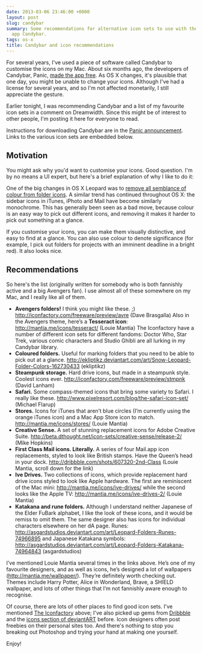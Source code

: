 ```yaml
---
date: 2013-03-06 23:46:00 +0000
layout: post
slug: candybar
summary: Some recommendations for alternative icon sets to use with the Mac theming
  app Candybar.
tags: os-x
title: Candybar and icon recommendations
---
```


For several years, I've used a piece of software called Candybar to customise the icons on my Mac. About six months ago, the developers of Candybar, Panic, [made the app free](http://www.panic.com/blog/2012/08/candybar-mountain-lion-and-beyond/). As OS X changes, it's plausible that one day, you might be unable to change your icons. Although I've had a license for several years, and so I'm not affected monetarily, I still appreciate the gesture.

Earlier tonight, I was recommending Candybar and a list of my favourite icon sets in a comment on Dreamwidth. Since this might be of interest to other people, I'm posting it here for everyone to read.

<!-- summary -->

Instructions for downloading Candybar are in the [Panic announcement](http://www.panic.com/blog/2012/08/candybar-mountain-lion-and-beyond/). Links to the various icon sets are embedded below.

## Motivation

You might ask why you'd want to customise your icons. Good question. I'm by no means a UI expert, but here's a brief explanation of why I like to do it:

One of the big changes in OS X Leopard was to [remove all semblance of colour from folder icons](http://arstechnica.com/apple/2007/10/mac-os-x-10-5/4/). A similar trend has continued throughout OS X: the sidebar icons in iTunes, iPhoto and Mail have become similarly monochrome. This has generally been seen as a bad move, because colour is an easy way to pick out different icons, and removing it makes it harder to pick out something at a glance.

If you customise your icons, you can make them visually distinctive, and easy to find at a glance. You can also use colour to denote significance (for example, I pick out folders for projects with an imminent deadline in a bright red). It also looks nice.

## Recommendations

So here's the list (originally written for somebody who is both fannishly active and a big Avengers fan). I use almost all of these somewhere on my Mac, and I really like all of them.

* **Avengers folders!** I think you might like these. ;) <http://iconfactory.com/freeware/preview/avre> (Dave Brasgalla) Also in the Avengers theme, here’s a **Tesseract icon**: <http://mantia.me/icons/tesseract/> (Louie Mantia) The Iconfactory have a number of different icon sets for different fandoms: Doctor Who, Star Trek, various comic characters and Studio Ghibli are all lurking in my Candybar library.
* **Coloured folders.** Useful for marking folders that you need to be able to pick out at a glance. <http://ekliptikz.deviantart.com/art/Snow-Leopard-Folder-Colors-162730433> (ekliptikz)
* **Steampunk storage.** Hard drive icons, but made in a steampunk style. Coolest icons ever. <http://iconfactory.com/freeware/preview/stmpnk> (David Lanham)
* **Safari.** Some compass-themed icons that bring some variety to Safari. I really like these. <http://www.pixelresort.com/blog/the-safari-icon-set/> (Michael Flarup)
* **Stores.** Icons for iTunes that aren’t blue circles (I’m currently using the orange iTunes icon) and a Mac App Store icon to match. <http://mantia.me/icons/stores/> (Louie Mantia)
* **Creative Sense.** A set of stunning replacement icons for Adobe Creative Suite. <http://beta.dthought.net/icon-sets/creative-sense/release-2/> (Mike Hopkins)
* **First Class Mail icons. Literally.** A series of four Mail.app icon replacements, styled to look like British stamps. Have the Queen’s head in your dock. <http://dribbble.com/shots/607320-2nd-Class> (Louie Mantia, scroll down for the link)
* **Ive Drives.** Two collections of icons, which provide replacement hard drive icons styled to look like Apple hardware. The first are reminiscent of the Mac mini: <http://mantia.me/icons/ive-drives/> while the second looks like the Apple TV: <http://mantia.me/icons/ive-drives-2/> (Louie Mantia)
* **Katakana and rune folders.** Although I understand neither Japanese of the Elder Fu&#66;ark alphabet, I like the look of these icons, and it would be remiss to omit them. The same designer also has icons for individual characters elsewhere on her dA page. Runes: <http://asgardstudios.deviantart.com/art/Leopard-Folders-Runes-74966895> and Japanese Katakana symbols: <http://asgardstudios.deviantart.com/art/Leopard-Folders-Katakana-74964843> (asgardstudios)

I’ve mentioned Louie Mantia several times in the links above. He’s one of my favourite designers, and as well as icons, he’s designed a lot of wallpapers (<http://mantia.me/wallpaper/>). They’re definitely worth checking out. Themes include Harry Potter, Alice in Wonderland, Brave, a SHIELD wallpaper, and lots of other things that I’m not fannishly aware enough to recognise.

Of course, there are lots of other places to find good icon sets. I've mentioned [The Iconfactory](http://iconfactory.com) above; I've also picked up gems from [Dribbble](http://dribbble.com/) and the [icons section of deviantART](http://browse.deviantart.com/customization/icons/) before. Icon designers often post freebies on their personal sites too. And there's nothing to stop you breaking out Photoshop and trying your hand at making one yourself.

Enjoy!